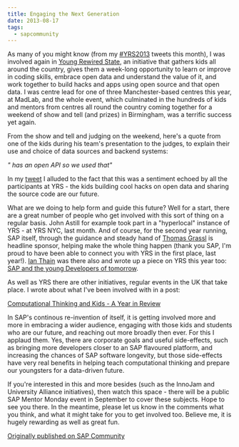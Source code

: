 ```yaml
---
title: Engaging the Next Generation
date: 2013-08-17
tags:
  - sapcommunity
---
```

As many of you might know (from my [#YRS2013](https://twitter.com/search?q=%23yrs2013) tweets this month), I was involved again in [Young Rewired State](https://www.youngrewiredstate.org/), an initiative that gathers kids all around the country, gives them a week-long opportunity to learn or improve in coding skills, embrace open data and understand the value of it, and work together to build hacks and apps using open source and that open data. I was centre lead for one of three Manchester-based centres this year, at MadLab, and the whole event, which culminated in the hundreds of kids and mentors from centres all round the country coming together for a weekend of show and tell (and prizes) in Birmingham, was a terrific success yet again.

From the show and tell and judging on the weekend, here's a quote from one of the kids during his team's presentation to the judges, to explain their use and choice of data sources and backend systems:

_"<organisation> has an open API so we used that"_

In my [tweet](/tweets/qmacro/status/366513722170155008/) I alluded to the fact that this was a sentiment echoed by all the participants at YRS - the kids building cool hacks on open data and sharing the source code are our future.

What are we doing to help form and guide this future? Well for a start, there are a great number of people who get involved with this sort of thing on a regular basis. John Astill for example took part in a "hyperlocal" instance of YRS - at YRS NYC, last month. And of course, for the second year running, SAP itself, through the guidance and steady hand of [Thomas Grassl](https://people.sap.com/thomas.grassl) is headline sponsor, helping make the whole thing happen (thank you SAP, I'm proud to have been able to connect you with YRS in the first place, last year!). [Ian Thain](https://people.sap.com/ian.thain) was there also and wrote up a piece on YRS this year too: [SAP and the young Developers of tomorrow](https://blogs.sap.com/2013/08/13/sap-and-the-young-developers-of-tomorrow/).

As well as YRS there are other initiatives, regular events in the UK that take place. I wrote about what I've been involved with in a post:

[Computational Thinking and Kids - A Year in Review](https://docs.google.com/document/d/1j79L0BALWt0QWNjHf-qGjt6AWLDAuAkqz0JY_2vIr7Q/edit#heading=h.npgf7ch7oz0d)

In SAP's continous re-invention of itself, it is getting involved more and more in embracing a wider audience, engaging with those kids and students who are our future, and reaching out more broadly then ever. For this I applaud them. Yes, there are corporate goals and useful side-effects, such as bringing more developers closer to an SAP flavoured platform, and increasing the chances of SAP software longevity, but those side-effects have very real benefits in helping teach computational thinking and prepare our youngsters for a data-driven future.

If you're interested in this and more besides (such as the InnoJam and University Alliance initiatives), then watch this space - there will be a public SAP Mentor Monday event in September to cover these subjects. Hope to see you there. In the meantime, please let us know in the comments what you think, and what it might take for you to get involved too. Believe me, it is hugely rewarding as well as great fun.

[Originally published on SAP Community](https://blogs.sap.com/2013/08/17/engaging-the-next-generation/)
